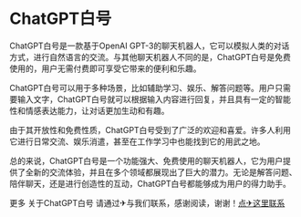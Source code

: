 # ChatGPT白号

ChatGPT白号是一款基于OpenAI GPT-3的聊天机器人，它可以模拟人类的对话方式，进行自然语言的交流。与其他聊天机器人不同的是，ChatGPT白号是免费使用的，用户无需付费即可享受它带来的便利和乐趣。

ChatGPT白号可以用于多种场景，比如辅助学习、娱乐、解答问题等。用户只需要输入文字，ChatGPT白号就可以根据输入内容进行回复，并且具有一定的智能性和情感表达能力，让对话更加生动和有趣。

由于其开放性和免费性质，ChatGPT白号受到了广泛的欢迎和喜爱。许多人利用它进行日常交流、娱乐消遣，甚至在工作学习中也能找到它的用武之地。

总的来说，ChatGPT白号是一个功能强大、免费使用的聊天机器人，它为用户提供了全新的交流体验，并且在多个领域都展现出了巨大的潜力。无论是解答问题、陪伴聊天，还是进行创造性的互动，ChatGPT白号都能够成为用户的得力助手。

更多 关于ChatGPT白号 请通过✈与我们联系，感谢阅读，谢谢！[点✈这里联系](https://sms.k02.cc)
